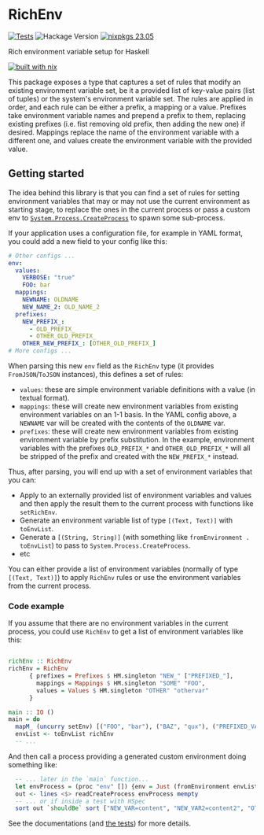 # RichEnv

[![Tests](https://github.com/DavSanchez/richenv/actions/workflows/tests.yml/badge.svg)](https://github.com/DavSanchez/richenv/actions/workflows/tests.yml)
![Hackage Version](https://img.shields.io/hackage/v/:richenv?style=round-square&logo=haskell)
[![nixpkgs 23.05](https://img.shields.io/badge/nixpkgs-unstable-blue.svg?style=round-square&logo=NixOS&logoColor=white)](https://search.nixos.org/packages?size=1&show=richenv)

Rich environment variable setup for Haskell

[![built with nix](https://builtwithnix.org/badge.svg)](https://builtwithnix.org)

This package exposes a type that captures a set of rules that modify an existing environment variable set, be it a provided list of key-value pairs (list of tuples) or the system's environment variable set. The rules are applied in order, and each rule can be either a prefix, a mapping or a value. Prefixes take environment variable names and prepend a prefix to them, replacing existing prefixes (i.e. fist removing old prefix, then adding the new one) if desired. Mappings replace the name of the environment variable with a different one, and values create the environment variable with the provided value.

## Getting started

The idea behind this library is that you can find a set of rules for setting environment variables that may or may not use the current environment as starting stage, to replace the ones in the current process or pass a custom env to [`System.Process.CreateProcess`](https://hackage.haskell.org/package/process/docs/System-Process.html#t:CreateProcess) to spawn some sub-process.

If your application uses a configuration file, for example in YAML format, you could add a new field to your config like this:

```yaml
# Other configs ...
env:
  values:
    VERBOSE: "true"
    FOO: bar
  mappings:
    NEWNAME: OLDNAME
    NEW_NAME_2: OLD_NAME_2
  prefixes:
    NEW_PREFIX_:
      - OLD_PREFIX_
      - OTHER_OLD_PREFIX_
    OTHER_NEW_PREFIX_: [OTHER_OLD_PREFIX_]
# More configs ...
```

When parsing this new `env` field as the `RichEnv` type (it provides `FromJSON`/`ToJSON` instances), this defines a set of rules:

- `values`: these are simple environment variable definitions with a value (in textual format).
- `mappings`: these will create new environment variables from existing environment variables on an 1-1 basis. In the YAML config above, a `NEWNAME` var will be created with the contents of the `OLDNAME` var.
- `prefixes`: these will create new environment variables from existing environment variable by prefix substitution. In the example, environment variables with the prefixes `OLD_PREFIX_*` and `OTHER_OLD_PREFIX_*` will all be stripped of the prefix and created with the `NEW_PREFIX_*` instead.

Thus, after parsing, you will end up with a set of environment variables that you can:

- Apply to an externally provided list of environment variables and values and then apply the result them to the current process with functions like `setRichEnv`.
- Generate an environment variable list of type `[(Text, Text)]` with `toEnvList`.
- Generate a `[(String, String)]` (with something like `fromEnvironment . toEnvList`) to pass to `System.Process.CreateProcess`.
- etc

You can either provide a list of environment variables (normally of type `[(Text, Text)]`) to apply `RichEnv` rules or use the environment variables from the current process.

### Code example

If you assume that there are no environment variables in the current process, you could use `RichEnv` to get a list of environment variables like this:

```haskell

richEnv :: RichEnv
richEnv = RichEnv
      { prefixes = Prefixes $ HM.singleton "NEW_" ["PREFIXED_"],
        mappings = Mappings $ HM.singleton "SOME" "FOO",
        values = Values $ HM.singleton "OTHER" "othervar"
      }

main :: IO ()
main = do
  mapM_ (uncurry setEnv) [("FOO", "bar"), ("BAZ", "qux"), ("PREFIXED_VAR", "content"), ("PREFIXED_VAR2", "content2")]
  envList <- toEnvList richEnv
  -- ...
```

And then call a process providing a generated custom environment doing something like:

```haskell
  -- ... later in the `main` function... 
  let envProcess = (proc "env" []) {env = Just (fromEnvironment envList), std_out = CreatePipe}
  out <- lines <$> readCreateProcess envProcess mempty
  -- ... or if inside a test with HSpec
  sort out `shouldBe` sort ["NEW_VAR=content", "NEW_VAR2=content2", "OTHER=othervar", "SOME=bar"]
```

See the documentations (and [the tests](./test/RichEnvSpec.hs)) for more details.
